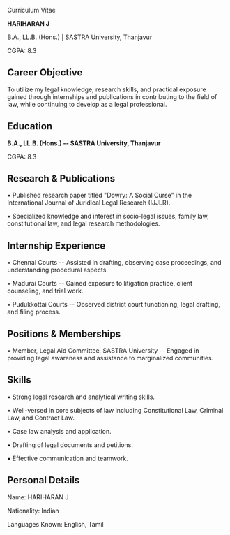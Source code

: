 Curriculum Vitae

**HARIHARAN J**

B.A., LL.B. (Hons.) \| SASTRA University, Thanjavur

CGPA: 8.3

## Career Objective

To utilize my legal knowledge, research skills, and practical exposure
gained through internships and publications in contributing to the field
of law, while continuing to develop as a legal professional.

## Education

**B.A., LL.B. (Hons.) -- SASTRA University, Thanjavur**

CGPA: 8.3

## Research & Publications

• Published research paper titled "Dowry: A Social Curse" in the
International Journal of Juridical Legal Research (IJJLR).

• Specialized knowledge and interest in socio-legal issues, family law,
constitutional law, and legal research methodologies.

## Internship Experience

• Chennai Courts -- Assisted in drafting, observing case proceedings,
and understanding procedural aspects.

• Madurai Courts -- Gained exposure to litigation practice, client
counseling, and trial work.

• Pudukkottai Courts -- Observed district court functioning, legal
drafting, and filing process.

## Positions & Memberships

• Member, Legal Aid Committee, SASTRA University -- Engaged in providing
legal awareness and assistance to marginalized communities.

## Skills

• Strong legal research and analytical writing skills.

• Well-versed in core subjects of law including Constitutional Law,
Criminal Law, and Contract Law.

• Case law analysis and application.

• Drafting of legal documents and petitions.

• Effective communication and teamwork.

## Personal Details

Name: HARIHARAN J

Nationality: Indian

Languages Known: English, Tamil

